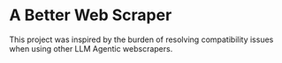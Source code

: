 # A Better Web Scraper
This project was inspired by the burden of resolving compatibility issues when using other LLM Agentic webscrapers. 

